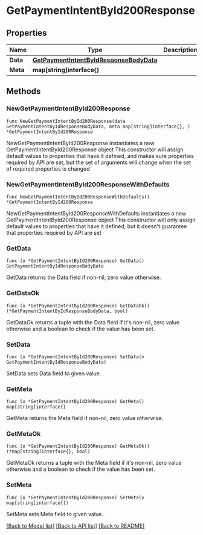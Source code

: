 # GetPaymentIntentById200Response

## Properties

Name | Type | Description | Notes
------------ | ------------- | ------------- | -------------
**Data** | [**GetPaymentIntentByIdResponseBodyData**](GetPaymentIntentByIdResponseBodyData.md) |  | 
**Meta** | **map[string]interface{}** |  | 

## Methods

### NewGetPaymentIntentById200Response

`func NewGetPaymentIntentById200Response(data GetPaymentIntentByIdResponseBodyData, meta map[string]interface{}, ) *GetPaymentIntentById200Response`

NewGetPaymentIntentById200Response instantiates a new GetPaymentIntentById200Response object
This constructor will assign default values to properties that have it defined,
and makes sure properties required by API are set, but the set of arguments
will change when the set of required properties is changed

### NewGetPaymentIntentById200ResponseWithDefaults

`func NewGetPaymentIntentById200ResponseWithDefaults() *GetPaymentIntentById200Response`

NewGetPaymentIntentById200ResponseWithDefaults instantiates a new GetPaymentIntentById200Response object
This constructor will only assign default values to properties that have it defined,
but it doesn't guarantee that properties required by API are set

### GetData

`func (o *GetPaymentIntentById200Response) GetData() GetPaymentIntentByIdResponseBodyData`

GetData returns the Data field if non-nil, zero value otherwise.

### GetDataOk

`func (o *GetPaymentIntentById200Response) GetDataOk() (*GetPaymentIntentByIdResponseBodyData, bool)`

GetDataOk returns a tuple with the Data field if it's non-nil, zero value otherwise
and a boolean to check if the value has been set.

### SetData

`func (o *GetPaymentIntentById200Response) SetData(v GetPaymentIntentByIdResponseBodyData)`

SetData sets Data field to given value.


### GetMeta

`func (o *GetPaymentIntentById200Response) GetMeta() map[string]interface{}`

GetMeta returns the Meta field if non-nil, zero value otherwise.

### GetMetaOk

`func (o *GetPaymentIntentById200Response) GetMetaOk() (*map[string]interface{}, bool)`

GetMetaOk returns a tuple with the Meta field if it's non-nil, zero value otherwise
and a boolean to check if the value has been set.

### SetMeta

`func (o *GetPaymentIntentById200Response) SetMeta(v map[string]interface{})`

SetMeta sets Meta field to given value.



[[Back to Model list]](../README.md#documentation-for-models) [[Back to API list]](../README.md#documentation-for-api-endpoints) [[Back to README]](../README.md)


